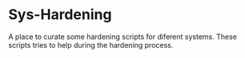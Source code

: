 # Sys-Hardening

A place to curate some hardening scripts for diferent systems. These scripts tries to help during the hardening process.
 
